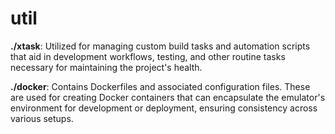 # util

**./xtask**: Utilized for managing custom build tasks and automation scripts that aid in development workflows, testing, and other routine tasks necessary for maintaining the project's health.

**./docker**: Contains Dockerfiles and associated configuration files. These are used for creating Docker containers that can encapsulate the emulator's environment for development or deployment, ensuring consistency across various setups.
